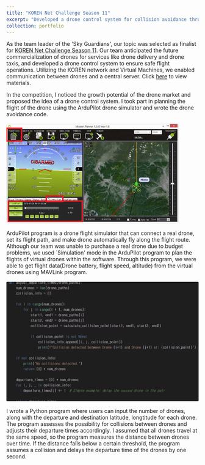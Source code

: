```yaml
---
title: "KOREN Net Challenge Season 11"
excerpt: "Developed a drone control system for collision avoidance through network establishment. <br/><img src='/images/KOREN.jpg'>"
collection: portfolio
---
```


As the team leader of the 'Sky Guardians', our topic was selected as finalist for [KOREN Net Challenge Season 11](https://www.koren.kr/kor/Alram/contyPass.asp?cd=34&page=1). Our team anticipated the future commercialization of drones for services like drone delivery and drone taxis, and developed a drone control system to ensure safe flight operations. Utilizing the KOREN network and Virtual Machines, we enabled communication between drones and a central server. Click [here](/files/최종발표자료_스카이가디언즈.pdf) to view materials.  


In the competition, I noticed the growth potential of the drone market and proposed the idea of a drone control system. I took part in planning the flight of the drone using the ArduPilot drone simulator and wrote the drone avoidance code. <br/><br/><img src='/images/ardupilot.png'>

ArduPilot program is a drone flight simulator that can connect a real drone, set its flight path, and make drone automatically fly along the flight route. Although our team was unable to purchase a real drone due to budget problems, we used `Simulation' mode in the ArduPilot program to plan the flights of virtual drones within the software. Through this program, we were able to get flight data(Drone battery, flight speed, altitude) from the virtual drones using MAVLink program.<br/><br/><img src='/images/avoidance.png'>

I wrote a Python program where users can input the number of drones, along with the departure and destination latitude, longtitude for each drone. The program assesses the possibility for collisions between drones and adjusts their departure times accordingly. I assumed that all drones travel at the same speed, so the program measures the distance between drones over time. If the distance falls below a certain threshold, the program assumes a collision and delays the departure time of the drones by one second.



